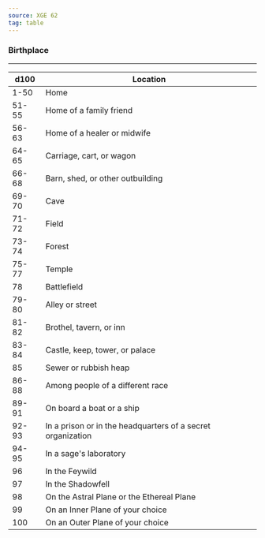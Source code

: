 ```yaml
---
source: XGE 62
tag: table
---
```


### Birthplace
---
|d100|Location|
|----|------------|
|1-50|Home|
|51-55|Home of a family friend|
|56-63|Home of a healer or midwife|
|64-65|Carriage, cart, or wagon|
|66-68|Barn, shed, or other outbuilding|
|69-70|Cave|
|71-72|Field|
|73-74|Forest|
|75-77|Temple|
|78|Battlefield|
|79-80|Alley or street|
|81-82|Brothel, tavern, or inn|
|83-84|Castle, keep, tower, or palace|
|85|Sewer or rubbish heap|
|86-88|Among people of a different race|
|89-91|On board a boat or a ship|
|92-93|In a prison or in the headquarters of a secret organization|
|94-95|In a sage's laboratory|
|96|In the Feywild|
|97|In the Shadowfell|
|98|On the Astral Plane or the Ethereal Plane|
|99|On an Inner Plane of your choice|
|100|On an Outer Plane of your choice|
